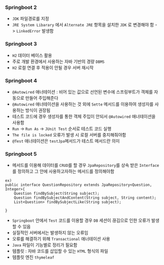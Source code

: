 ### Springboot 2
- `JDK` 파일경로를 지정
- `JRE System Libarary` 에서 `Alternate JRE` 항목을 설치한 `JDK` 로 변경해야 함 -> `LinkedError` 발생함 

### Springboot 3
- `H2` 데이터 베이스 활용
- 주로 개발 환경에서 사용하는 자바 기반의 경량 `DBMS`
- `H2` 로컬 연결 후 적용이 안될 경우 서버 재시작

### Springboot 4
- `@Autowired` 애너테이션 : 비어 있는 값으로 선언된 변수에 스프링부트가 객체를 자동으로 만들어 주입해준다
- `@Autowired` 애너테이션을 사용하는 것 외에 `Sette` 메서드를 이용하여 생성자를 사용하는 방식이 권장됨
- 테스트 코드에 경우 생성자를 통한 객체 주입이 안되서 `@Autowired` 애너테이션을 사용함
- `Run` -> `Run As` -> `JUnit Test` 순서로 테스트 코드 실행
- `The file is locked` 오류가 발생 시 로컬 서버를 중지해줘야함
- `@Test` 애너테이션은 `testJpa`메서드가 테스트 메서드란 의미

### Springboot 5
- 메서드를 이용해 데이터를 `CRUD`를 할 경우 `JpaRepository`를 상속 받은 `Interface`를 정의하고 그 안에 사용하고자하는 메서드를 정의해야함
```
ex)
public interface QuestionRepository extends JpaRepository<Question, Integer>{
	Question findBySubject(String subject);
	Question findBySubjectAndContent(String subject, String content);
	List<Question> findBySubjectLike(String subject);

}
```
- `Springboot` 안에서 `Test` 코드를 이용할 경우 `DB` 세션이 끊김으로 인한 오류가 발생할 수 있음
- 실질적인 서버에서는 발생하지 않는 오류임
- 오류를 해결하기 위해 `Transactional` 애너테이션 사용
- `Java` 파일이 기능별로 정리가 필요함
- 템플릿 : 자바 코드를 삽입할 수 있는 `HTML` 형식의 파일
- 템플릿 엔진 `thymeleaf`